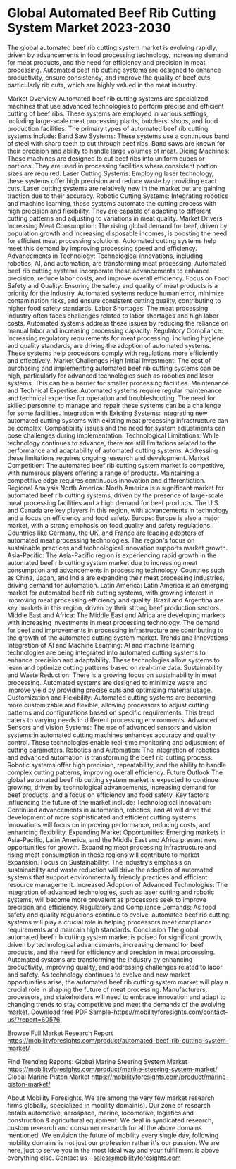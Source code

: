 # Global Automated Beef Rib Cutting System Market 2023-2030
The global automated beef rib cutting system market is evolving rapidly, driven by advancements in food processing technology, increasing demand for meat products, and the need for efficiency and precision in meat processing. Automated beef rib cutting systems are designed to enhance productivity, ensure consistency, and improve the quality of beef cuts, particularly rib cuts, which are highly valued in the meat industry.

Market Overview
Automated beef rib cutting systems are specialized machines that use advanced technologies to perform precise and efficient cutting of beef ribs. These systems are employed in various settings, including large-scale meat processing plants, butchers' shops, and food production facilities. The primary types of automated beef rib cutting systems include:
Band Saw Systems: These systems use a continuous band of steel with sharp teeth to cut through beef ribs. Band saws are known for their precision and ability to handle large volumes of meat.
Dicing Machines: These machines are designed to cut beef ribs into uniform cubes or portions. They are used in processing facilities where consistent portion sizes are required.
Laser Cutting Systems: Employing laser technology, these systems offer high precision and reduce waste by providing exact cuts. Laser cutting systems are relatively new in the market but are gaining traction due to their accuracy.
Robotic Cutting Systems: Integrating robotics and machine learning, these systems automate the cutting process with high precision and flexibility. They are capable of adapting to different cutting patterns and adjusting to variations in meat quality.
Market Drivers
Increasing Meat Consumption: The rising global demand for beef, driven by population growth and increasing disposable incomes, is boosting the need for efficient meat processing solutions. Automated cutting systems help meet this demand by improving processing speed and efficiency.
Advancements in Technology: Technological innovations, including robotics, AI, and automation, are transforming meat processing. Automated beef rib cutting systems incorporate these advancements to enhance precision, reduce labor costs, and improve overall efficiency.
Focus on Food Safety and Quality: Ensuring the safety and quality of meat products is a priority for the industry. Automated systems reduce human error, minimize contamination risks, and ensure consistent cutting quality, contributing to higher food safety standards.
Labor Shortages: The meat processing industry often faces challenges related to labor shortages and high labor costs. Automated systems address these issues by reducing the reliance on manual labor and increasing processing capacity.
Regulatory Compliance: Increasing regulatory requirements for meat processing, including hygiene and quality standards, are driving the adoption of automated systems. These systems help processors comply with regulations more efficiently and effectively.
Market Challenges
High Initial Investment: The cost of purchasing and implementing automated beef rib cutting systems can be high, particularly for advanced technologies such as robotics and laser systems. This can be a barrier for smaller processing facilities.
Maintenance and Technical Expertise: Automated systems require regular maintenance and technical expertise for operation and troubleshooting. The need for skilled personnel to manage and repair these systems can be a challenge for some facilities.
Integration with Existing Systems: Integrating new automated cutting systems with existing meat processing infrastructure can be complex. Compatibility issues and the need for system adjustments can pose challenges during implementation.
Technological Limitations: While technology continues to advance, there are still limitations related to the performance and adaptability of automated cutting systems. Addressing these limitations requires ongoing research and development.
Market Competition: The automated beef rib cutting system market is competitive, with numerous players offering a range of products. Maintaining a competitive edge requires continuous innovation and differentiation.
Regional Analysis
North America: North America is a significant market for automated beef rib cutting systems, driven by the presence of large-scale meat processing facilities and a high demand for beef products. The U.S. and Canada are key players in this region, with advancements in technology and a focus on efficiency and food safety.
Europe: Europe is also a major market, with a strong emphasis on food quality and safety regulations. Countries like Germany, the UK, and France are leading adopters of automated meat processing technologies. The region's focus on sustainable practices and technological innovation supports market growth.
Asia-Pacific: The Asia-Pacific region is experiencing rapid growth in the automated beef rib cutting system market due to increasing meat consumption and advancements in processing technology. Countries such as China, Japan, and India are expanding their meat processing industries, driving demand for automation.
Latin America: Latin America is an emerging market for automated beef rib cutting systems, with growing interest in improving meat processing efficiency and quality. Brazil and Argentina are key markets in this region, driven by their strong beef production sectors.
Middle East and Africa: The Middle East and Africa are developing markets with increasing investments in meat processing technology. The demand for beef and improvements in processing infrastructure are contributing to the growth of the automated cutting system market.
Trends and Innovations
Integration of AI and Machine Learning: AI and machine learning technologies are being integrated into automated cutting systems to enhance precision and adaptability. These technologies allow systems to learn and optimize cutting patterns based on real-time data.
Sustainability and Waste Reduction: There is a growing focus on sustainability in meat processing. Automated systems are designed to minimize waste and improve yield by providing precise cuts and optimizing material usage.
Customization and Flexibility: Automated cutting systems are becoming more customizable and flexible, allowing processors to adjust cutting patterns and configurations based on specific requirements. This trend caters to varying needs in different processing environments.
Advanced Sensors and Vision Systems: The use of advanced sensors and vision systems in automated cutting machines enhances accuracy and quality control. These technologies enable real-time monitoring and adjustment of cutting parameters.
Robotics and Automation: The integration of robotics and advanced automation is transforming the beef rib cutting process. Robotic systems offer high precision, repeatability, and the ability to handle complex cutting patterns, improving overall efficiency.
Future Outlook
The global automated beef rib cutting system market is expected to continue growing, driven by technological advancements, increasing demand for beef products, and a focus on efficiency and food safety. Key factors influencing the future of the market include:
Technological Innovation: Continued advancements in automation, robotics, and AI will drive the development of more sophisticated and efficient cutting systems. Innovations will focus on improving performance, reducing costs, and enhancing flexibility.
Expanding Market Opportunities: Emerging markets in Asia-Pacific, Latin America, and the Middle East and Africa present new opportunities for growth. Expanding meat processing infrastructure and rising meat consumption in these regions will contribute to market expansion.
Focus on Sustainability: The industry’s emphasis on sustainability and waste reduction will drive the adoption of automated systems that support environmentally friendly practices and efficient resource management.
Increased Adoption of Advanced Technologies: The integration of advanced technologies, such as laser cutting and robotic systems, will become more prevalent as processors seek to improve precision and efficiency.
Regulatory and Compliance Demands: As food safety and quality regulations continue to evolve, automated beef rib cutting systems will play a crucial role in helping processors meet compliance requirements and maintain high standards.
Conclusion
The global automated beef rib cutting system market is poised for significant growth, driven by technological advancements, increasing demand for beef products, and the need for efficiency and precision in meat processing. Automated systems are transforming the industry by enhancing productivity, improving quality, and addressing challenges related to labor and safety. As technology continues to evolve and new market opportunities arise, the automated beef rib cutting system market will play a crucial role in shaping the future of meat processing. Manufacturers, processors, and stakeholders will need to embrace innovation and adapt to changing trends to stay competitive and meet the demands of the evolving market.
Download free PDF Sample-https://mobilityforesights.com/contact-us/?report=60576



Browse Full Market Research Report 
https://mobilityforesights.com/product/automated-beef-rib-cutting-system-market/



Find Trending Reports:
Global Marine Steering System Market
https://mobilityforesights.com/product/marine-steering-system-market/
Global Marine Piston Market
https://mobilityforesights.com/product/marine-piston-market/





About Mobility Foresights,
We are among the very few market research firms globally, specialized in mobility domain(s). Our zone of research entails automotive, aerospace, marine, locomotive, logistics and construction & agricultural equipment. We deal in syndicated research, custom research and consumer research for all the above domains mentioned.
We envision the future of mobility every single day, following mobility domains is not just our profession rather it's our passion. We are here, just to serve you in the most ideal way and your fulfillment is above everything else. Contact us -  sales@mobilityforesights.com

